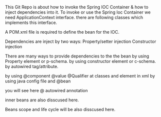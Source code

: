 This Git Repo is about how to invoke the Spring IOC Container & how to inject dependencies into it. 
To invoke or use the Spring Ioc Container we need  ApplicationContext interface.
there are following classes which implements this interface.

A POM.xml file is required to define the bean for the IOC.

Dependencies are inject by two ways: 
Property/setter injection
Constructor injection

There are many ways to provide dependencies to the the bean 
by using Property element or p-schema.
by using constructor element or c-schema.
by autowired tag/attribute.

by using @component @value @Qualifier at classes and <context Component-scan base-package > element in xml 
by using java config file  and @bean


you will see here @ autowired annotation 

inner beans are also disscused here.  

Beans scope and life cycle will be also disscused here.


